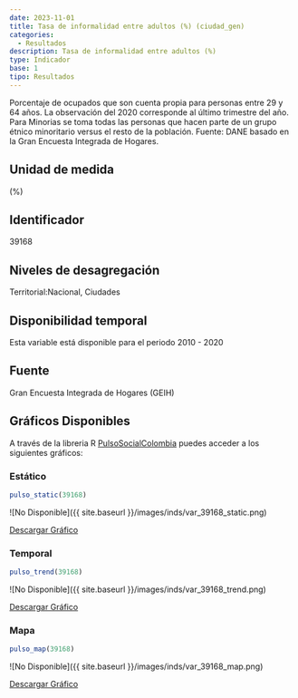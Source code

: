 ```yaml
---
date: 2023-11-01
title: Tasa de informalidad entre adultos (%) (ciudad_gen)
categories:
  - Resultados
description: Tasa de informalidad entre adultos (%)
type: Indicador
base: 1
tipo: Resultados
--- 
```


Porcentaje de ocupados que son cuenta propia para personas entre 29 y  64 años. La observación del 2020 corresponde al último trimestre del año. Para Minorias se toma todas las personas que hacen parte de un grupo étnico minoritario versus el resto de la población.
Fuente: DANE basado en la Gran Encuesta Integrada de Hogares.

## Unidad de medida
(%)

## Identificador
39168

## Niveles de desagregación
Territorial:Nacional, Ciudades

## Disponibilidad temporal
Esta variable está disponible para el periodo 2010 - 2020

## Fuente
Gran Encuesta Integrada de Hogares (GEIH)

## Gráficos Disponibles

A través de la libreria R [PulsoSocialColombia](https://github.com/pulsosocialcolombia/PulsoSocialColombia) puedes acceder a los siguientes gráficos:

### Estático

``` R
pulso_static(39168)
```

![No Disponible]({{ site.baseurl }}/images/inds/var_39168_static.png)

<a href='{{ site.baseurl }}/images/inds/var_39168_static.png'>Descargar Gráfico</a>

### Temporal

``` R
pulso_trend(39168)
```

![No Disponible]({{ site.baseurl }}/images/inds/var_39168_trend.png)

<a href='{{ site.baseurl }}/images/inds/var_39168_trend.png'>Descargar Gráfico</a>

### Mapa

``` R
pulso_map(39168)
```

![No Disponible]({{ site.baseurl }}/images/inds/var_39168_map.png)

<a href='{{ site.baseurl }}/images/inds/var_39168_map.png'>Descargar Gráfico</a>